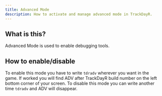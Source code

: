 ```yaml
---
title: Advanced Mode
description: How to activate and manage advanced mode in TrackDayR.
---
```


## What is this?

Advanced Mode is used to enable debugging tools.

## How to enable/disable

To enable this mode you have to write `tdradv` wherever you want in the game. If worked you will find ADV after TrackDayR build number on the left bottom corner of your screen. 
To disable this mode you can write another time `tdradv` and ADV will disappear.




